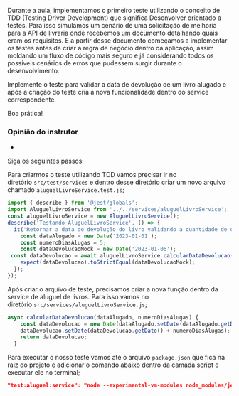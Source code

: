 Durante a aula, implementamos o primeiro teste utilizando o conceito de TDD (Testing Driver Development) que significa Desenvolver orientado a testes. Para isso simulamos um cenário de uma solicitação de melhoria para a API de livraria onde recebemos um documento detalhando quais eram os requisitos. E a partir desse documento começamos a implementar os testes antes de criar a regra de negócio dentro da aplicação, assim moldando um fluxo de código mais seguro e já considerando todos os possíveis cenários de erros que pudessem surgir durante o desenvolvimento.

Implemente o teste para validar a data de devolução de um livro alugado e após a criação do teste cria a nova funcionalidade dentro do service correspondente.

Boa prática!

### Opinião do instrutor

- [](https://cursos.alura.com.br/suggestions/new/node-js-implementando-testes-api-rest/139511/opinion)

Siga os seguintes passos:

Para criarmos o teste utilizando TDD vamos precisar ir no diretório `src/test/services` e dentro desse diretório criar um novo arquivo chamado `aluguelLivroService.test.js`;

```javascript
import { describe } from '@jest/globals';
import AluguelLivroService from '../../services/aluguelLivroService';
const aluguelLivroService = new AluguelLivroService();
describe('Testando AluguelLivroService', () => {
  it('Retornar a data de devolução do livro validando a quantidade de dias alugados', async () => {
    const dataAlugado = new Date('2023-01-01');
    const numeroDiasAlugas = 5;
    const dataDevolucaoMock = new Date('2023-01-06');
 const dataDevolucao = await aluguelLivroService.calcularDataDevolucao(dataAlugado, numeroDiasAlugas);
    expect(dataDevolucao).toStrictEqual(dataDevolucaoMock);
  });
});
```

Após criar o arquivo de teste, precisamos criar a nova função dentro da service de aluguel de livros. Para isso vamos no diretório `src/services/aluguelLivroService.js`;

```javascript
async calcularDataDevolucao(dataAlugado, numeroDiasAlugas) {
    const dataDevolucao = new Date(dataAlugado.setDate(dataAlugado.getDate()));
    dataDevolucao.setDate(dataDevolucao.getDate() + numeroDiasAlugas);
    return dataDevolucao;
  }
```

Para executar o nosso teste vamos até o arquivo `package.json` que fica na raiz do projeto e adicionar o comando abaixo dentro da camada script e executar ele no terminal;

```json
"test:aluguel:service": "node --experimental-vm-modules node_modules/jest/bin/jest.js --testPathPattern=src/test/services/aluguelLivroService.test.js"
```

